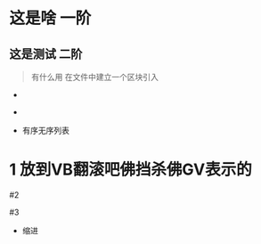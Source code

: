 # 这是啥  一阶

## 这是测试  二阶

> 有什么用   在文件中建立一个区块引入

  *
  -
  +  有序无序列表

# 1 放到VB翻滚吧佛挡杀佛GV表示的

#2


#3

* 缩进
   >

